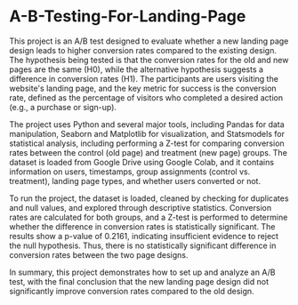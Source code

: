 # A-B-Testing-For-Landing-Page
This project is an A/B test designed to evaluate whether a new landing page design leads to higher conversion rates compared to the existing design. The hypothesis being tested is that the conversion rates for the old and new pages are the same (H0), while the alternative hypothesis suggests a difference in conversion rates (H1). The participants are users visiting the website's landing page, and the key metric for success is the conversion rate, defined as the percentage of visitors who completed a desired action (e.g., a purchase or sign-up).

The project uses Python and several major tools, including Pandas for data manipulation, Seaborn and Matplotlib for visualization, and Statsmodels for statistical analysis, including performing a Z-test for comparing conversion rates between the control (old page) and treatment (new page) groups. The dataset is loaded from Google Drive using Google Colab, and it contains information on users, timestamps, group assignments (control vs. treatment), landing page types, and whether users converted or not.

To run the project, the dataset is loaded, cleaned by checking for duplicates and null values, and explored through descriptive statistics. Conversion rates are calculated for both groups, and a Z-test is performed to determine whether the difference in conversion rates is statistically significant. The results show a p-value of 0.2161, indicating insufficient evidence to reject the null hypothesis. Thus, there is no statistically significant difference in conversion rates between the two page designs.

In summary, this project demonstrates how to set up and analyze an A/B test, with the final conclusion that the new landing page design did not significantly improve conversion rates compared to the old design.
